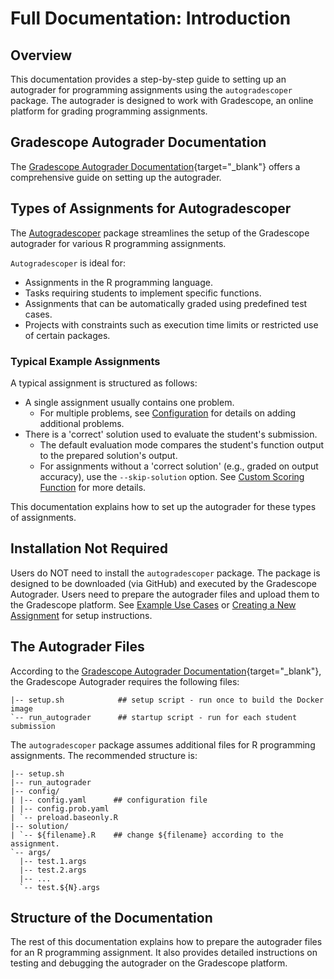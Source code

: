 # Full Documentation: Introduction

## Overview

This documentation provides a step-by-step guide to setting up an autograder for programming assignments using the `autogradescoper` package. The autograder is designed to work with Gradescope, an online platform for grading programming assignments.

## Gradescope Autograder Documentation

The [Gradescope Autograder Documentation](https://gradescope-autograders.readthedocs.io/en/latest/){target="_blank"} offers a comprehensive guide on setting up the autograder.

## Types of Assignments for Autogradescoper

The [Autogradescoper](../index.md) package streamlines the setup of the Gradescope autograder for various R programming assignments.

`Autogradescoper` is ideal for:

* Assignments in the R programming language.
* Tasks requiring students to implement specific functions.
* Assignments that can be automatically graded using predefined test cases.
* Projects with constraints such as execution time limits or restricted use of certain packages.

### Typical Example Assignments

A typical assignment is structured as follows:

* A single assignment usually contains one problem.
    - For multiple problems, see [Configuration](config.md) for details on adding additional problems.
* There is a 'correct' solution used to evaluate the student's submission.
    - The default evaluation mode compares the student's function output to the prepared solution's output.
    - For assignments without a 'correct solution' (e.g., graded on output accuracy), use the `--skip-solution` option. See [Custom Scoring Function](preload.md#custom-scoring-function) for more details.

This documentation explains how to set up the autograder for these types of assignments.

## Installation Not Required

Users do NOT need to install the `autogradescoper` package. The package is designed to be downloaded (via GitHub) and executed by the Gradescope Autograder. Users need to prepare the autograder files and upload them to the Gradescope platform. See [Example Use Cases](../use_cases/example_assignment.md) or [Creating a New Assignment](../use_cases/new_assignment.md) for setup instructions.

## The Autograder Files

According to the [Gradescope Autograder Documentation](https://gradescope-autograders.readthedocs.io/en/latest/){target="_blank"}, the Gradescope Autograder requires the following files:

```plaintext linenums="1"
|-- setup.sh            ## setup script - run once to build the Docker image    
`-- run_autograder      ## startup script - run for each student submission    
```

The `autogradescoper` package assumes additional files for R programming assignments. The recommended structure is:

```plaintext linenums="1"
|-- setup.sh                
|-- run_autograder          
|-- config/
| |-- config.yaml      ## configuration file     
| |-- config.prob.yaml      
| `-- preload.baseonly.R 
|-- solution/
| `-- ${filename}.R    ## change ${filename} according to the assignment.
`-- args/
  |-- test.1.args        
  |-- test.2.args         
  |-- ...
  `-- test.${N}.args
```

## Structure of the Documentation

The rest of this documentation explains how to prepare the autograder files for an R programming assignment. It also provides detailed instructions on testing and debugging the autograder on the Gradescope platform.